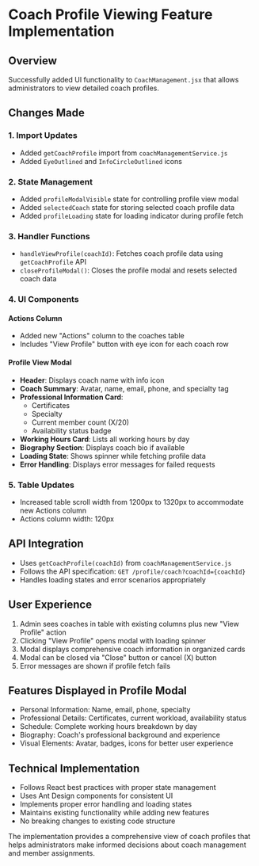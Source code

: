 # Coach Profile Viewing Feature Implementation

## Overview
Successfully added UI functionality to `CoachManagement.jsx` that allows administrators to view detailed coach profiles.

## Changes Made

### 1. Import Updates
- Added `getCoachProfile` import from `coachManagementService.js`
- Added `EyeOutlined` and `InfoCircleOutlined` icons

### 2. State Management
- Added `profileModalVisible` state for controlling profile view modal
- Added `selectedCoach` state for storing selected coach profile data
- Added `profileLoading` state for loading indicator during profile fetch

### 3. Handler Functions
- `handleViewProfile(coachId)`: Fetches coach profile data using `getCoachProfile` API
- `closeProfileModal()`: Closes the profile modal and resets selected coach data

### 4. UI Components

#### Actions Column
- Added new "Actions" column to the coaches table
- Includes "View Profile" button with eye icon for each coach row

#### Profile View Modal
- **Header**: Displays coach name with info icon
- **Coach Summary**: Avatar, name, email, phone, and specialty tag
- **Professional Information Card**:
  - Certificates
  - Specialty
  - Current member count (X/20)
  - Availability status badge
- **Working Hours Card**: Lists all working hours by day
- **Biography Section**: Displays coach bio if available
- **Loading State**: Shows spinner while fetching profile data
- **Error Handling**: Displays error messages for failed requests

### 5. Table Updates
- Increased table scroll width from 1200px to 1320px to accommodate new Actions column
- Actions column width: 120px

## API Integration
- Uses `getCoachProfile(coachId)` from `coachManagementService.js`
- Follows the API specification: `GET /profile/coach?coachId={coachId}`
- Handles loading states and error scenarios appropriately

## User Experience
1. Admin sees coaches in table with existing columns plus new "View Profile" action
2. Clicking "View Profile" opens modal with loading spinner
3. Modal displays comprehensive coach information in organized cards
4. Modal can be closed via "Close" button or cancel (X) button
5. Error messages are shown if profile fetch fails

## Features Displayed in Profile Modal
- Personal Information: Name, email, phone, specialty
- Professional Details: Certificates, current workload, availability status
- Schedule: Complete working hours breakdown by day
- Biography: Coach's professional background and experience
- Visual Elements: Avatar, badges, icons for better user experience

## Technical Implementation
- Follows React best practices with proper state management
- Uses Ant Design components for consistent UI
- Implements proper error handling and loading states
- Maintains existing functionality while adding new features
- No breaking changes to existing code structure

The implementation provides a comprehensive view of coach profiles that helps administrators make informed decisions about coach management and member assignments.
